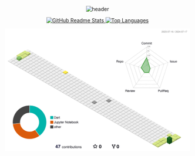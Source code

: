 <p align="center">
  <img src="https://capsule-render.vercel.app/api?type=venom&height=300&color=gradient&text=Hi&section=header&reversal=false&fontAlign=50&animation=fadeIn&desc=there" alt="header">
</p>

<p align="center">
  <a href="https://github.com/anuraghazra/github-readme-stats">
    <img src="https://github-readme-stats.vercel.app/api?username=ethanmorian&show_icons=true&theme=graywhite" alt="GitHub Readme Stats">
  </a>
  <a href="https://github.com/anuraghazra/github-readme-stats">
    <img src="https://github-readme-stats.vercel.app/api/top-langs/?username=ethanmorian&layout=compact" alt="Top Languages">
  </a>
</p>

<p align="center">
  <img src="./profile-3d-contrib/profile-season-animate.svg" alt="profile">
</p>

<!--
**ethanmorian/ethanmorian** is a ✨ _special_ ✨ repository because its `README.md` (this file) appears on your GitHub profile.

Here are some ideas to get you started:

- 🔭 I’m currently working on ...
- 🌱 I’m currently learning ...
- 👯 I’m looking to collaborate on ...
- 🤔 I’m looking for help with ...
- 💬 Ask me about ...
- 📫 How to reach me: ...
- 😄 Pronouns: ...
- ⚡ Fun fact: ...
-->
